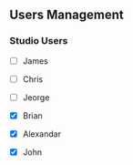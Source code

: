 ## Users Management


### Studio Users

- [ ] James
- [ ] Chris
- [ ] Jeorge
- [x] Brian
- [x] Alexandar
- [x] John

